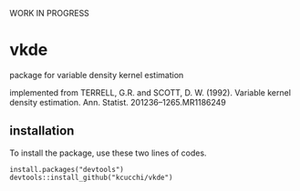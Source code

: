 WORK IN PROGRESS

# vkde

package for variable density kernel estimation

implemented from
TERRELL, G.R. and SCOTT, D. W. (1992). Variable kernel density estimation. Ann. Statist. 201236–1265.MR1186249

## installation

To install the package, use these two lines of codes.

```{r}
install.packages("devtools")
devtools::install_github("kcucchi/vkde")
```

